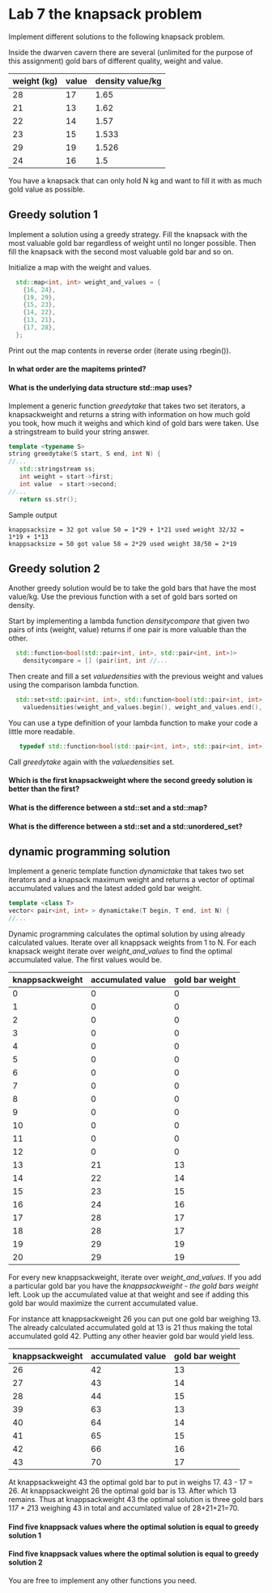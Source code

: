 # Lab 7 the knapsack problem

Implement different solutions to the following knapsack problem. 

Inside the dwarven cavern there are several (unlimited for the purpose
of this assignment) gold bars of different quality, weight and value. 

| weight (kg) | value | density value/kg |
| --- | --- | --- |
| 28 | 17 | 1.65  |
| 21 | 13 | 1.62  |
| 22 | 14 | 1.57  |
| 23 | 15 | 1.533 |
| 29 | 19 | 1.526 |
| 24 | 16 | 1.5   |

You have a knapsack that can only hold N kg and want to fill it with as much gold value as possible.

## Greedy solution 1

Implement a solution using a greedy strategy. Fill the knapsack with
the most valuable gold bar regardless of weight until no longer
possible. Then fill the knapsack with the second most valuable gold bar and so on.

Initialize a map with the weight and values. 

```c++
  std::map<int, int> weight_and_values = {
    {16, 24},
    {19, 29},
    {15, 23},
    {14, 22},
    {13, 21},
    {17, 28},
  };
```

Print out the map contents in reverse order (iterate using rbegin()). 

#### In what order are the mapitems printed?

#### What is the underlying data structure std::map uses?

Implement a generic function *greedytake* that takes two set iterators, a
knapsackweight and returns a string with information on how much gold
you took, how much it weighs and which kind of gold bars were taken.
Use a stringstream to build your string answer.

```cpp
template <typename S>
string greedytake(S start, S end, int N) {
//...
   std::stringstream ss;
   int weight = start->first;
   int value  = start->second;
//...
   return ss.str();
```

Sample output
```
knappsacksize = 32 got value 50 = 1*29 + 1*21 used weight 32/32 =  1*19 + 1*13
knappsacksize = 50 got value 58 = 2*29 used weight 38/50 = 2*19
```


## Greedy solution 2

Another greedy solution would be to take the gold bars that have the most value/kg.
Use the previous function with a set of gold bars sorted on density.

Start by implementing a lambda function *densitycompare* that given two pairs of ints
(weight, value) returns if one pair is more valuable than the other.

```cpp
  std::function<bool(std::pair<int, int>, std::pair<int, int>)> 
    densitycompare = [] (pair(int, int //...
```

Then create and fill a set *valuedensities* with the previous weight and values using the comparison lambda function.

```cpp
  std::set<std::pair<int, int>, std::function<bool(std::pair<int, int>, std::pair<int, int>)> > 
	valuedensities(weight_and_values.begin(), weight_and_values.end(), densitycompare);
```

You can use a type definition of your lambda function to make your code a little more readable. 

```cpp
   typedef std::function<bool(std::pair<int, int>, std::pair<int, int>)> densitycomparefunction;
```

Call *greedytake* again with the *valuedensities* set. 

#### Which is the first knapsackweight where the second greedy solution is better than the first?

#### What is the difference between a std::set and a std::map?

#### What is the difference between a std::set and a std::unordered_set?


## dynamic programming solution

Implement a generic template function *dynamictake* that takes two set iterators and a knapsack maximum weight 
and returns a vector of optimal accumulated values and the latest added gold bar weight.

```cpp
template <class T>
vector< pair<int, int> > dynamictake(T begin, T end, int N) {
//...
```

Dynamic programming calculates the optimal solution by using already
calculated values.  Iterate over all knappsack weights from 1 to
N. For each knapsack weight iterate over *weight_and_values*
to find the optimal accumulated value. The first values would be.

| knappsackweight | accumulated value | gold bar weight |
| --- | --- | --- |
| 0 | 0 | 0 | 
| 1 | 0 | 0 | 
| 2 | 0 | 0 | 
| 3 | 0 | 0 | 
| 4 | 0 | 0 | 
| 5 | 0 | 0 | 
| 6 | 0 | 0 | 
| 7 | 0 | 0 | 
| 8 | 0 | 0 | 
| 9 | 0 | 0 | 
| 10 | 0 | 0 | 
| 11 | 0 | 0 | 
| 12 | 0 | 0 | 
| 13 | 21 | 13 | 
| 14 | 22 | 14 | 
| 15 | 23 | 15 | 
| 16 | 24 | 16 | 
| 17 | 28 | 17 | 
| 18 | 28 | 17 | 
| 19 | 29 | 19 | 
| 20 | 29 | 19 | 

For every new knappsackweight, iterate over *weight_and_values*. If
you add a particular gold bar you have the *knappsackweight* - *the
gold bars weight* left. Look up the accumulated value at that weight
and see if adding this gold bar would maximize the current accumulated value.

For instance att knappsackweight 26 you can put one gold bar
weighing 13. The already calculated accumulated gold at 13 is 21 thus
making the total accumulated gold 42. Putting any other heavier gold
bar would yield less.

| knappsackweight | accumulated value | gold bar weight |
| --- | --- | --- |
| 26 | 42 | 13 | 
| 27 | 43 | 14 | 
| 28 | 44 | 15 | 
| 39 | 63 | 13 | 
| 40 | 64 | 14 | 
| 41 | 65 | 15 | 
| 42 | 66 | 16 | 
| 43 | 70 | 17 | 

At knappsackweight 43 the optimal gold bar to put in weighs 17. 43 - 17 = 26. At knappsackweight 26 the optimal gold bar is 13. After which 13 remains. 
Thus at knappsackweight 43 the optimal solution is three gold bars 1*17 + 2*13 weighing 43 in total and accumlated value of 28+21+21=70.
 
#### Find five knappsack values where the optimal solution is equal to greedy solution 1

#### Find five knappsack values where the optimal solution is equal to greedy solution 2


You are free to implement any other functions you need. 
